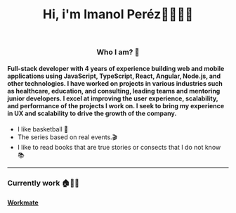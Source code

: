 <h1 align="center">Hi, i'm Imanol Peréz👋👨🏿‍💻 </h1> <br/>

<h3 align="center"> Who I am? 🤔 </h3>

#### Full-stack developer with 4 years of experience building web and mobile applications using JavaScript, TypeScript, React, Angular, Node.js, and other technologies. I have worked on projects in various industries such as healthcare, education, and consulting, leading teams and mentoring junior developers. I excel at improving the user experience, scalability, and performance of the projects I work on. I seek to bring my experience in UX and scalability to drive the growth of the company.

- I like basketball 🏀
- The series based on real events.🎬
- I like to read books that are true stories or consects that I do not know 📚

*************
<h3 > Currently work 🏠👨‍💻 </h3>
  
  <h4>
     <a href="https://www.workmate.cl/">
        Workmate
    </a>
 </h5>
